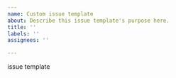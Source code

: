 ```yaml
---
name: Custom issue template
about: Describe this issue template's purpose here.
title: ''
labels: ''
assignees: ''

---
```


issue template
